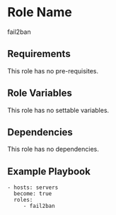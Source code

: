 Role Name
=========

fail2ban

Requirements
------------

This role has no pre-requisites.

Role Variables
--------------

This role has no settable variables.

Dependencies
------------

This role has no dependencies.

Example Playbook
----------------

    - hosts: servers
      become: true
      roles:
         - fail2ban
